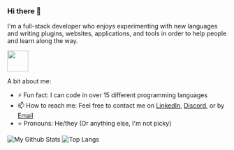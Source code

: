 ### Hi there 👋
I'm a full-stack developer who enjoys experimenting with new languages and writing plugins, websites, applications, and tools in order to help people and learn along the way.

[<img width="48" src="https://user-images.githubusercontent.com/43104632/206700432-5f75c05d-7306-493b-9b1e-83fcefc3eb27.png" />](https://www.credly.com/badges/b8705b41-adac-412b-8680-83e3ffaaf995/public_url)

A bit about me:
- ⚡ Fun fact: I can code in over 15 different programming languages
- 📫 How to reach me: Feel free to contact me on [LinkedIn](https://www.linkedin.com/in/benjaminjpryor), [Discord](https://discord.com/users/563652755814875146/), or by [Email](https://mailhide.io/e/kHCbTHeA)
- ⭐ Pronouns: He/they (Or anything else, I'm not picky)

![My Github Stats](https://github-readme-stats-programmer2514.vercel.app/api?username=programmer2514&theme=transparent&hide_rank=true&custom_title=GitHub+Stats&hide=contribs&show_icons=true)
![Top Langs](https://github-readme-stats-programmer2514.vercel.app/api/top-langs/?username=programmer2514&langs_count=8&theme=transparent&layout=compact)
